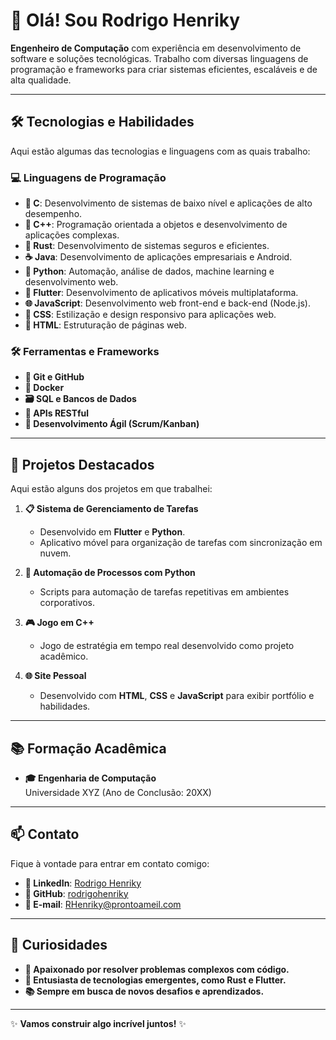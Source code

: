 # 👋 Olá! Sou **Rodrigo Henriky**

**Engenheiro de Computação** com experiência em desenvolvimento de software e soluções tecnológicas. Trabalho com diversas linguagens de programação e frameworks para criar sistemas eficientes, escaláveis e de alta qualidade.

---

## 🛠️ Tecnologias e Habilidades

Aqui estão algumas das tecnologias e linguagens com as quais trabalho:

### 💻 Linguagens de Programação
- **🔧 C**: Desenvolvimento de sistemas de baixo nível e aplicações de alto desempenho.
- **🚀 C++**: Programação orientada a objetos e desenvolvimento de aplicações complexas.
- **🦀 Rust**: Desenvolvimento de sistemas seguros e eficientes.
- **☕ Java**: Desenvolvimento de aplicações empresariais e Android.
- **🐍 Python**: Automação, análise de dados, machine learning e desenvolvimento web.
- **📱 Flutter**: Desenvolvimento de aplicativos móveis multiplataforma.
- **🌐 JavaScript**: Desenvolvimento web front-end e back-end (Node.js).
- **🎨 CSS**: Estilização e design responsivo para aplicações web.
- **📄 HTML**: Estruturação de páginas web.

### 🛠️ Ferramentas e Frameworks
- **🐙 Git e GitHub**
- **🐳 Docker**
- **🗃️ SQL e Bancos de Dados**
- **🔗 APIs RESTful**
- **🏃 Desenvolvimento Ágil (Scrum/Kanban)**

---

## 🚀 Projetos Destacados

Aqui estão alguns dos projetos em que trabalhei:

1. **📋 Sistema de Gerenciamento de Tarefas**  
   - Desenvolvido em **Flutter** e **Python**.  
   - Aplicativo móvel para organização de tarefas com sincronização em nuvem.

2. **🤖 Automação de Processos com Python**  
   - Scripts para automação de tarefas repetitivas em ambientes corporativos.

3. **🎮 Jogo em C++**  
   - Jogo de estratégia em tempo real desenvolvido como projeto acadêmico.

4. **🌐 Site Pessoal**  
   - Desenvolvido com **HTML**, **CSS** e **JavaScript** para exibir portfólio e habilidades.

---

## 📚 Formação Acadêmica

- **🎓 Engenharia de Computação**  
  Universidade XYZ (Ano de Conclusão: 20XX)

---

## 📫 Contato

Fique à vontade para entrar em contato comigo:

- **🔗 LinkedIn**: [Rodrigo Henriky](https://www.linkedin.com/in/rodrigo-henriky/)  
- **🐙 GitHub**: [rodrigohenriky](https://github.com/rhenriky)  
- **📧 E-mail**: RHenriky@prontoameil.com  

---

## 🌟 Curiosidades

- **🧩 Apaixonado por resolver problemas complexos com código.**
- **🚀 Entusiasta de tecnologias emergentes, como Rust e Flutter.**
- **📚 Sempre em busca de novos desafios e aprendizados.**

---

✨ **Vamos construir algo incrível juntos!** ✨
